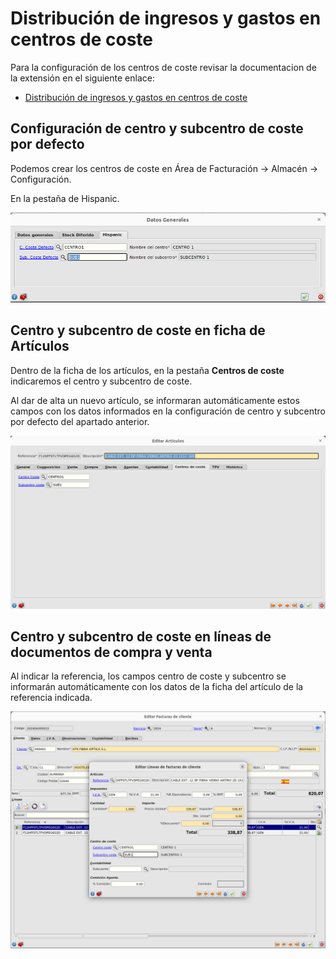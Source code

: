 # Distribución de ingresos y gastos en centros de coste

Para la configuración de los centros de coste revisar la documentacion de la extensión en el siguiente enlace:

* [Distribución de ingresos y gastos en centros de coste](../../../extensiones/centros_coste/index.md)

## Configuración de centro y subcentro de coste por defecto

Podemos crear los centros de coste en Área de Facturación -> Almacén -> Configuración.

En la pestaña de Hispanic.

![centro_subcentro_defecto](./img/centro_subcentro_defecto.png)

## Centro y subcentro de coste en ficha de Artículos

Dentro de la ficha de los artículos, en la pestaña **Centros de coste** indicaremos el centro y subcentro de coste.

Al dar de alta un nuevo artículo, se informaran automáticamente estos campos con los datos informados en la configuración de centro y subcentro por defecto del apartado anterior.

![articulos](./img/centrocoste_articulos.png)


## Centro y subcentro de coste en líneas de documentos de compra y venta

Al indicar la referencia, los campos centro de coste y subcentro se informarán automáticamente con los datos de la ficha del artículo de la referencia indicada.

![lineas_documentos](./img/centrocoste_lineas.png)

